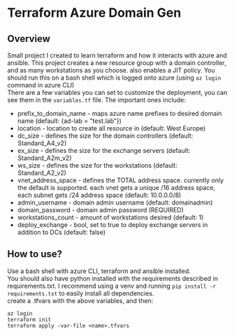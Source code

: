 # Terraform Azure Domain Gen
## Overview
Small project I created to learn terraform and how it interacts with azure and ansible.
This project creates a new resource group with a domain controller, and as many workstations as you choose. also enables a JIT policy.
You should run this on a bash shell which is logged onto azure (using `az login` command in azure CLI)  
There are a few variables you can set to customize the deployment, you can see them in the `variables.tf` file. The important ones include:  
* prefix_to_domain_name - maps azure name prefixes to desired domain name (default: {ad-lab = "test.lab"})
* location - location to create all resource in (default: West Europe)
* dc_size - defines the size for the domain controllers (default: Standard_A4_v2)
* ex_size - defines the size for the exchange servers (default: Standard_A2m_v2)
* ws_size - defines the size for the workstations (default: Standard_A2_v2)  
* vnet_address_space - defines the TOTAL address space. currently only the default is supported. each vnet gets a unique /16 address space, each subnet gets /24 address space (default: 10.0.0.0/8)  
* admin_username - domain admin username (default: domainadmin)
* domain_password - domain admin password (REQUIRED)
* workstations_count - amount of workstations desired (default: 1)
* deploy_exchange - bool, set to true to deploy exchange servers in addition to DCs (default: false)
## How to use?
Use a bash shell with azure CLI, terraform and ansible installed.  
You should also have python installed with the requirements described in requirements.txt. I recommend using a venv and running `pip install -r requirements.txt` to easily install all dependencies.  
create a .tfvars with the above variables, and then:
```
az login
terraform init
terraform apply -var-file <name>.tfvars
```
